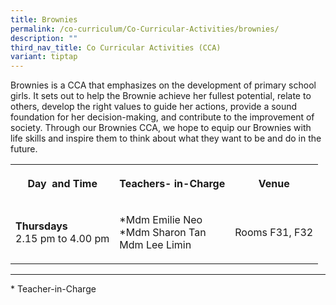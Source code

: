 ```yaml
---
title: Brownies
permalink: /co-curriculum/Co-Curricular-Activities/brownies/
description: ""
third_nav_title: Co Curricular Activities (CCA)
variant: tiptap
---
```

<p>Brownies is a CCA that emphasizes on the development of primary school
girls. It sets out to help the Brownie achieve her fullest potential, relate
to others, develop the right values to guide her actions, provide a sound
foundation for her decision-making, and contribute to the improvement of
society. Through our Brownies CCA, we hope to equip our Brownies with life
skills and inspire them to think about what they want to be and do in the
future.</p>
<table style="minWidth: 75px">
<colgroup>
<col>
<col>
<col>
</colgroup>
<tbody>
<tr>
<th rowspan="1" colspan="1">
<p>Day&nbsp; and Time</p>
</th>
<th rowspan="1" colspan="1">
<p>Teachers- in-Charge</p>
</th>
<th rowspan="1" colspan="1">
<p>Venue</p>
</th>
</tr>
<tr>
<td rowspan="1" colspan="1">
<p><strong>Thursdays</strong>
<br>2.15 pm to 4.00 pm</p>
</td>
<td rowspan="1" colspan="1">
<p>*Mdm Emilie Neo
<br>*Mdm Sharon Tan
<br>Mdm Lee Limin</p>
</td>
<td rowspan="1" colspan="1">
<p>Rooms F31, F32</p>
</td>
</tr>
</tbody>
</table>
<hr>
<p>* Teacher-in-Charge</p>
<p></p>